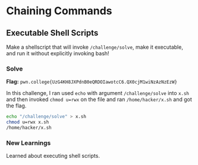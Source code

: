 # Chaining Commands

## Executable Shell Scripts
Make a shellscript that will invoke `/challenge/solve`, make it executable, and run it without explicitly invoking bash!

### Solve
**Flag:** `pwn.college{UzG4KH8JXPdnB0eQRDOIawotcC6.QX0cjM1wiNzAzNzEzW}`

In this challenge, I ran used `echo` with argument `/challenge/solve` into `x.sh` and then invoked `chmod u=rwx` on the file and ran `/home/hacker/x.sh` and got the flag.

```bash
echo "/challenge/solve" > x.sh
chmod u=rwx x.sh
/home/hacker/x.sh
```

### New Learnings
Learned about executing shell scripts.
